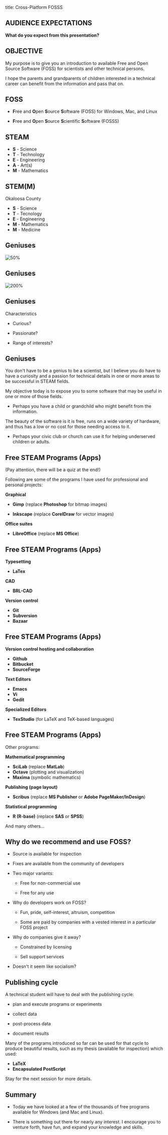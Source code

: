 title: Cross-Platform FOSSS
<!-- insert-file headers.md -->

## AUDIENCE EXPECTATIONS

**What do you expect from this presentation?**

## OBJECTIVE

My purpose is to give you an introduction to
available Free and Open Source Software (FOSS)
for scientists and other technical persons.

I hope the parents and grandparents of children
interested in a technical career can benefit from
the information and pass that on.

## FOSS

- **F**ree and **O**pen **S**ource **S**oftware (FOSS) for Windows, Mac, and Linux

- **F**ree and **O**pen **S**ource **S**cientific **S**oftware (FOSSS)

## STEAM

- **S** - Science
- **T** - Technology
- **E** - Engineering
- **A** - Art(s)
- **M** - Mathematics

## STEM(M)

Okaloosa County

- **S** - Science
- **T** - Tecnology
- **E** - Engineering
- **M** - Mathematics
- **M** - Medicine

## Geniuses

![50%](pics/Albert_Einstein-nobel-prize.png)

## Geniuses

![200%](pics/Marie_Curie_c1920.jpg)

## Geniuses

Characteristics

- Curious?

- Passionate?

- Range of interests?

## Geniuses

You don't have to be a genius to be a scientist, but I believe you do
have to have a curiosity and a passion for technical details in one or
more areas to be successful in STEAM fields.

My objective today is to expose you to some software that may be
useful in one or more of those fields.

- Perhaps you have a child or grandchild who might benefit from the
  information.

The beauty of the software is it is free, runs on a wide variety of
hardware, and thus has a low or no cost for those needing access to
it.

- Perhaps your civic club or church can use it for helping underserved
  children or adults.


<!-- insert-file background.md -->

## Free STEAM Programs (Apps)

(Pay attention, there will be a quiz at the end!)

Following are some of the programs I have used for professional and
personal projects:

**Graphical**

- **Gimp** (replace **Photoshop** for bitmap images)

- **Inkscape** (replace **CorelDraw** for vector images)

**Office suites**

- **LibreOffice** (replace **MS Office**)

## Free STEAM Programs (Apps)

**Typesetting**

- **LaTex**

**CAD**

- **BRL-CAD**

**Version control**

- **Git**
- **Subversion**
- **Bazaar**

## Free STEAM Programs (Apps)

**Version control hosting and collaboration**

- **Github**
- **Bitbucket**
- **SourceForge**

**Text Editors**

- **Emacs**
- **Vi**
- **Gedit**

**Specialized Editors**

- **TexStudio** (for LaTeX and TeX-based languages)

## Free STEAM Programs (Apps)

Other programs:

**Mathematical programming**

- **SciLab** (replace **MatLab**)
- **Octave** (plotting and visualization)
- **Maxima** (symbolic mathematics)

**Publishing (page layout)**

- **Scribus** (replace **MS Publisher** or **Adobe PageMaker/InDesign**)

**Statistical programming**

- **R (R-base)** (replace **SAS** or **SPSS**)

And many others...

## Why do we recommend and use FOSS?

- Source is available for inspection

- Fixes are available from the community of developers

- Two major variants:

	- Free for non-commercial use

	- Free for any use

- Why do developers work on FOSS?

	- Fun, pride, self-interest, altruism, competition

	- Some are paid by companies with a vested interest in a
	  particular FOSS project

- Why do companies give it away?

	- Constrained by licensing

	- Sell support services

- Doesn't it seem like socialism?

## Publishing cycle

A technical student will have to deal with the publishing cycle:

- plan and execute programs or experiments

- collect data

- post-process data

- document results

Many of the programs introduced so far can be used for that cycle to
produce beautiful results, such as my thesis (available for
inspection) which used:

- **LaTeX**
- **Encapsulated PostScript**

Stay for the next session for more details.

## Summary

- Today we have looked at a few of the thousands of free programs
  available for Windows (and Mac and Linux).

- There is something out there for nearly any interest.  I encourage
  you to venture forth, have fun, and expand your knowledge and skills.

<!-- insert-file closer-help.md -->
